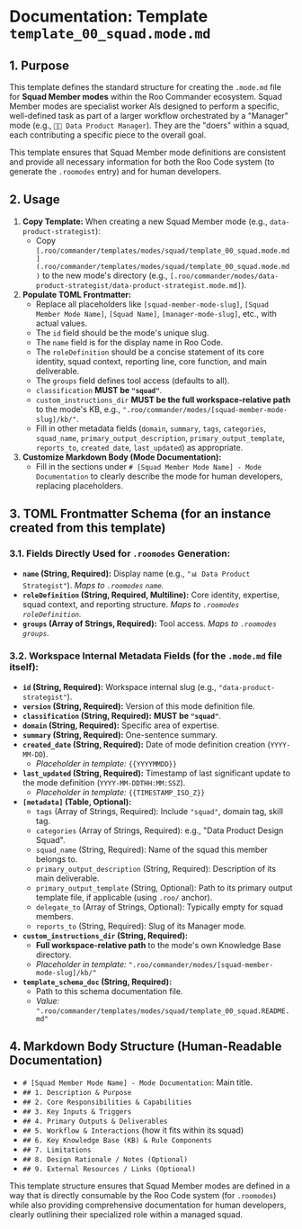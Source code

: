# Documentation: Template `template_00_squad.mode.md`

## 1. Purpose

This template defines the standard structure for creating the `.mode.md` file for **Squad Member modes** within the Roo Commander ecosystem. Squad Member modes are specialist worker AIs designed to perform a specific, well-defined task as part of a larger workflow orchestrated by a "Manager" mode (e.g., `🧑‍💼 Data Product Manager`). They are the "doers" within a squad, each contributing a specific piece to the overall goal.

This template ensures that Squad Member mode definitions are consistent and provide all necessary information for both the Roo Code system (to generate the `.roomodes` entry) and for human developers.

## 2. Usage

1.  **Copy Template:** When creating a new Squad Member mode (e.g., `data-product-strategist`):
    *   Copy `[.roo/commander/templates/modes/squad/template_00_squad.mode.md](.roo/commander/templates/modes/squad/template_00_squad.mode.md)` to the new mode's directory (e.g., `[.roo/commander/modes/data-product-strategist/data-product-strategist.mode.md]`).
2.  **Populate TOML Frontmatter:**
    *   Replace all placeholders like `[squad-member-mode-slug]`, `[Squad Member Mode Name]`, `[Squad Name]`, `[manager-mode-slug]`, etc., with actual values.
    *   The `id` field should be the mode's unique slug.
    *   The `name` field is for the display name in Roo Code.
    *   The `roleDefinition` should be a concise statement of its core identity, squad context, reporting line, core function, and main deliverable.
    *   The `groups` field defines tool access (defaults to all).
    *   `classification` **MUST be `"squad"`**.
    *   `custom_instructions_dir` **MUST be the full workspace-relative path** to the mode's KB, e.g., `".roo/commander/modes/[squad-member-mode-slug]/kb/"`.
    *   Fill in other metadata fields (`domain`, `summary`, `tags`, `categories`, `squad_name`, `primary_output_description`, `primary_output_template`, `reports_to`, `created_date`, `last_updated`) as appropriate.
3.  **Customize Markdown Body (Mode Documentation):**
    *   Fill in the sections under `# [Squad Member Mode Name] - Mode Documentation` to clearly describe the mode for human developers, replacing placeholders.

## 3. TOML Frontmatter Schema (for an instance created from this template)

### 3.1. Fields Directly Used for `.roomodes` Generation:

*   **`name` (String, Required):** Display name (e.g., `"📊 Data Product Strategist"`). *Maps to `.roomodes` `name`.*
*   **`roleDefinition` (String, Required, Multiline):** Core identity, expertise, squad context, and reporting structure. *Maps to `.roomodes` `roleDefinition`.*
*   **`groups` (Array of Strings, Required):** Tool access. *Maps to `.roomodes` `groups`.*

### 3.2. Workspace Internal Metadata Fields (for the `.mode.md` file itself):

*   **`id` (String, Required):** Workspace internal slug (e.g., `"data-product-strategist"`).
*   **`version` (String, Required):** Version of this mode definition file.
*   **`classification` (String, Required):** **MUST be `"squad"`**.
*   **`domain` (String, Required):** Specific area of expertise.
*   **`summary` (String, Required):** One-sentence summary.
*   **`created_date` (String, Required):** Date of mode definition creation (`YYYY-MM-DD`).
    *   *Placeholder in template:* `{{YYYYMMDD}}`
*   **`last_updated` (String, Required):** Timestamp of last significant update to the mode definition (`YYYY-MM-DDTHH:MM:SSZ`).
    *   *Placeholder in template:* `{{TIMESTAMP_ISO_Z}}`
*   **`[metadata]` (Table, Optional):**
    *   `tags` (Array of Strings, Required): Include `"squad"`, domain tag, skill tag.
    *   `categories` (Array of Strings, Required): e.g., "Data Product Design Squad".
    *   `squad_name` (String, Required): Name of the squad this member belongs to.
    *   `primary_output_description` (String, Required): Description of its main deliverable.
    *   `primary_output_template` (String, Optional): Path to its primary output template file, if applicable (using `.roo/` anchor).
    *   `delegate_to` (Array of Strings, Optional): Typically empty for squad members.
    *   `reports_to` (String, Required): Slug of its Manager mode.
*   **`custom_instructions_dir` (String, Required):**
    *   **Full workspace-relative path** to the mode's own Knowledge Base directory.
    *   *Placeholder in template:* `".roo/commander/modes/[squad-member-mode-slug]/kb/"`
*   **`template_schema_doc` (String, Required):**
    *   Path to this schema documentation file.
    *   *Value:* `".roo/commander/templates/modes/squad/template_00_squad.README.md"`

## 4. Markdown Body Structure (Human-Readable Documentation)

*   `# [Squad Member Mode Name] - Mode Documentation`: Main title.
*   `## 1. Description & Purpose`
*   `## 2. Core Responsibilities & Capabilities`
*   `## 3. Key Inputs & Triggers`
*   `## 4. Primary Outputs & Deliverables`
*   `## 5. Workflow & Interactions` (how it fits within its squad)
*   `## 6. Key Knowledge Base (KB) & Rule Components`
*   `## 7. Limitations`
*   `## 8. Design Rationale / Notes (Optional)`
*   `## 9. External Resources / Links (Optional)`

This template structure ensures that Squad Member modes are defined in a way that is directly consumable by the Roo Code system (for `.roomodes`) while also providing comprehensive documentation for human developers, clearly outlining their specialized role within a managed squad.